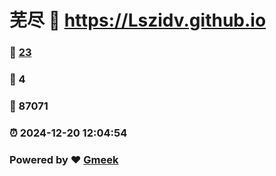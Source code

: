 # 芜尽 :link: https://Lszidv.github.io 
### :page_facing_up: [23](https://Lszidv.github.io/tag.html) 
### :speech_balloon: 4 
### :hibiscus: 87071 
### :alarm_clock: 2024-12-20 12:04:54 
### Powered by :heart: [Gmeek](https://github.com/Meekdai/Gmeek)
